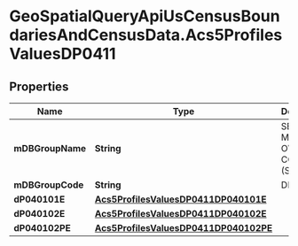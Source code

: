 # GeoSpatialQueryApiUsCensusBoundariesAndCensusData.Acs5ProfilesValuesDP0411

## Properties

Name | Type | Description | Notes
------------ | ------------- | ------------- | -------------
**mDBGroupName** | **String** | SELECTED MONTHLY OWNER COSTS (SMOC) | 
**mDBGroupCode** | **String** | DP0411 | 
**dP040101E** | [**Acs5ProfilesValuesDP0411DP040101E**](Acs5ProfilesValuesDP0411DP040101E.md) |  | 
**dP040102E** | [**Acs5ProfilesValuesDP0411DP040102E**](Acs5ProfilesValuesDP0411DP040102E.md) |  | 
**dP040102PE** | [**Acs5ProfilesValuesDP0411DP040102PE**](Acs5ProfilesValuesDP0411DP040102PE.md) |  | 


